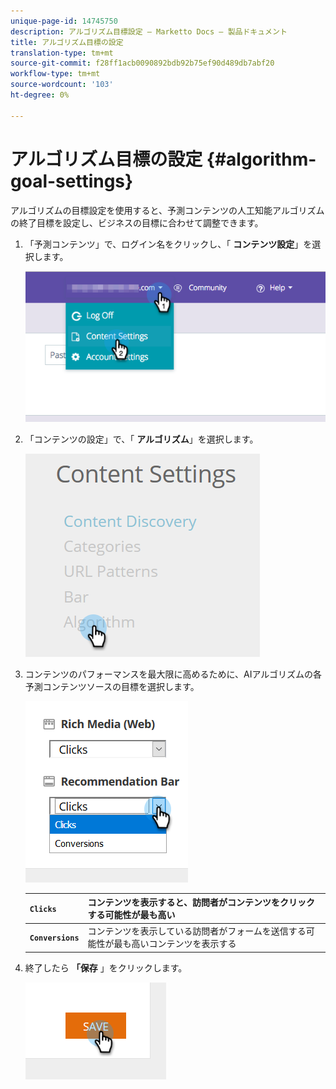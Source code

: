 ```yaml
---
unique-page-id: 14745750
description: アルゴリズム目標設定 — Marketto Docs — 製品ドキュメント
title: アルゴリズム目標の設定
translation-type: tm+mt
source-git-commit: f28ff1acb0090892bdb92b75ef90d489db7abf20
workflow-type: tm+mt
source-wordcount: '103'
ht-degree: 0%

---
```



# アルゴリズム目標の設定 {#algorithm-goal-settings}

アルゴリズムの目標設定を使用すると、予測コンテンツの人工知能アルゴリズムの終了目標を設定し、ビジネスの目標に合わせて調整できます。

1. 「予測コンテンツ」で、ログイン名をクリックし、「 **コンテンツ設定**」を選択します。

   ![](assets/1.png)

1. 「コンテンツの設定」で、「 **アルゴリズム**」を選択します。

   ![](assets/two-1.png)

1. コンテンツのパフォーマンスを最大限に高めるために、AIアルゴリズムの各予測コンテンツソースの目標を選択します。

   ![](assets/three-new.png)

   | **`Clicks`** | コンテンツを表示すると、訪問者がコンテンツをクリックする可能性が最も高い |
   |---|---|
   | **`Conversions`** | コンテンツを表示している訪問者がフォームを送信する可能性が最も高いコンテンツを表示する |

1. 終了したら **「保存** 」をクリックします。

   ![](assets/four.png)

